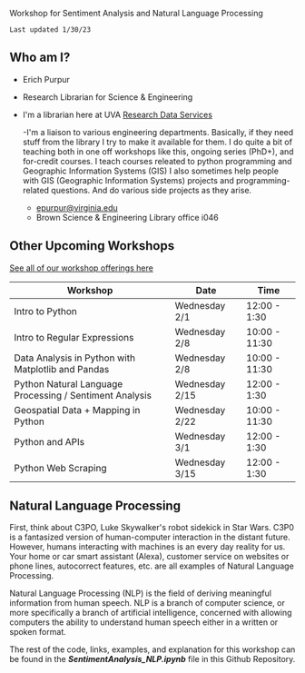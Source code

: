 Workshop for Sentiment Analysis and Natural Language Processing

```
Last updated 1/30/23
```

## Who am I?
* Erich Purpur
* Research Librarian for Science & Engineering

* I'm a librarian here at UVA [Research Data Services](https://data.library.virginia.edu/rds-staff/)

    -I'm a liaison to various engineering departments. Basically, if they need stuff from the library
    I try to make it available for them.  I do quite a bit of teaching both in one off workshops like
    this, ongoing series (PhD+), and for-credit courses. I teach courses releated to python programming and
    Geographic Information Systems (GIS) I also sometimes help people with GIS (Geographic Information Systems)
    projects and programming-related questions. And do various side projects as they arise.
    
    * epurpur@virginia.edu 
    * Brown Science & Engineering Library office i046


## Other Upcoming Workshops

[See all of our workshop offerings here](https://data.library.virginia.edu/training/)

| Workshop | Date | Time |
| ---- | ---- | ---- |
| Intro to Python                                                 |       Wednesday 2/1    |  12:00 - 1:30
| Intro to Regular Expressions                                    |       Wednesday 2/8    |  10:00 - 11:30
| Data Analysis in Python with Matplotlib and Pandas              |       Wednesday 2/8    |  10:00 - 11:30
| Python Natural Language Processing / Sentiment Analysis         |       Wednesday 2/15   |  12:00 - 1:30
| Geospatial Data + Mapping in Python                             |       Wednesday 2/22   |  10:00 - 11:30
| Python and APIs                                                 |       Wednesday 3/1    |  12:00 - 1:30
| Python Web Scraping                                             |       Wednesday 3/15   |  12:00 - 1:30


## Natural Language Processing

First, think about C3PO, Luke Skywalker's robot sidekick in Star Wars. C3P0 is a fantasized version of human-computer interaction in the distant future. However, humans interacting with machines is an every day reality for us. Your home or car smart assistant (Alexa), customer service on websites or phone lines, autocorrect features, etc. are all examples of Natural Language Processing.

Natural Language Processing (NLP) is the field of deriving meaningful information from human speech. NLP is a branch of computer science, or more specifically a branch of artificial intelligence, concerned with allowing computers the ability to understand human speech either in a written or spoken format.

The rest of the code, links, examples, and explanation for this workshop can be found in the <strong><em>SentimentAnalysis_NLP.ipynb</em></strong> file in this Github Repository. 



